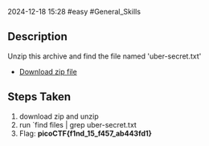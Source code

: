 2024-12-18
15:28
#easy #General_Skills

## Description
Unzip this archive and find the file named 'uber-secret.txt'

- [Download zip file](https://artifacts.picoctf.net/c/502/files.zip)

## Steps Taken
1. download zip and unzip
2. run `find files | grep uber-secret.txt
5. Flag: **picoCTF{f1nd_15_f457_ab443fd1}**
